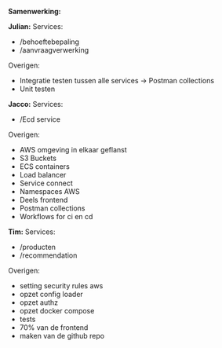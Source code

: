 **Samenwerking:**

**Julian:**
Services:
- /behoeftebepaling
- /aanvraagverwerking

Overigen:
- Integratie testen tussen alle services
-> Postman collections
- Unit testen


**Jacco:**
Services:
- /Ecd service

Overigen:
- AWS omgeving in elkaar geflanst
- S3 Buckets
- ECS containers
- Load balancer
- Service connect
- Namespaces AWS
- Deels frontend
- Postman collections
- Workflows for ci en cd


**Tim:**
Services:
- /producten
- /recommendation

Overigen:
- setting security rules aws
- opzet config loader
- opzet authz
- opzet docker compose
- tests
- 70% van de frontend
- maken van de github repo

